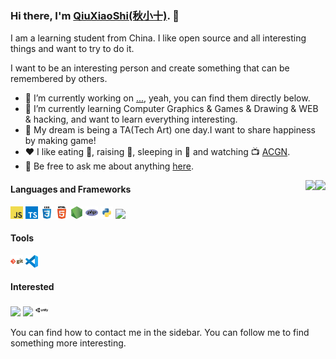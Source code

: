 ### Hi there, I'm [QiuXiaoShi(秋小十)](https://falls.ink). 👋

I am a learning student from China. I like open source and all interesting things and want to try to do it.

I want to be an interesting person and create something that can be remembered by others.

- 🔭 I’m currently working on [...](https://github.com/yuhuison), yeah, you can find them directly below.
- 🌱 I’m currently learning Computer Graphics & Games & Drawing & WEB & hacking, and want to learn everything interesting.
- 🤔 My dream is being a TA(Tech Art) one day.I want to share happiness by making game!
- ❤️ I like eating 🍉, raising 🐓, sleeping in 🛌 and watching 📺 [ACGN](https://en.wikipedia.org/wiki/ACG_(subculture)).
- 💬 Be free to ask me about anything [here](https://github.com/yuhuison/yuhuison/issues).


<img align="right" src="https://github-readme-stats.vercel.app/api?username=yuhuison&show_icons=true&icon_color=0078e7&title_color=0078e7"> 


<img align="right" src="https://github-readme-stats.vercel.app/api/top-langs/?username=yuhuison&layout=compact"> 

#### Languages and Frameworks

<code><img height="20" src="https://raw.githubusercontent.com/github/explore/80688e429a7d4ef2fca1e82350fe8e3517d3494d/topics/javascript/javascript.png"></code>
<code><img height="20" src="https://raw.githubusercontent.com/github/explore/80688e429a7d4ef2fca1e82350fe8e3517d3494d/topics/typescript/typescript.png"></code>
<code><img height="20" src="https://raw.githubusercontent.com/github/explore/80688e429a7d4ef2fca1e82350fe8e3517d3494d/topics/css/css.png"></code>
<code><img height="20" src="https://raw.githubusercontent.com/github/explore/80688e429a7d4ef2fca1e82350fe8e3517d3494d/topics/html/html.png"></code>
<code><img height="20" src="https://raw.githubusercontent.com/github/explore/80688e429a7d4ef2fca1e82350fe8e3517d3494d/topics/nodejs/nodejs.png"></code>
<code><img height="20" src="https://raw.githubusercontent.com/github/explore/80688e429a7d4ef2fca1e82350fe8e3517d3494d/topics/php/php.png"></code>
<code><img height="20" src="https://raw.githubusercontent.com/github/explore/80688e429a7d4ef2fca1e82350fe8e3517d3494d/topics/python/python.png"></code>
<code><img height="20" src="https://user-images.githubusercontent.com/1503156/50446380-ad88c980-094f-11e9-8eff-0094bde708d0.png"></code>

#### Tools

<code><img height="20" src="https://raw.githubusercontent.com/github/explore/80688e429a7d4ef2fca1e82350fe8e3517d3494d/topics/git/git.png"></code>
<code><img height="20" src="https://raw.githubusercontent.com/github/explore/80688e429a7d4ef2fca1e82350fe8e3517d3494d/topics/visual-studio-code/visual-studio-code.png"></code>

#### Interested

<img height="20" src="https://img.moegirl.org.cn/common/thumb/a/a1/Twilight_sparkle_cat_face_vector_by_arifproject-dakaf3o.png/149px-Twilight_sparkle_cat_face_vector_by_arifproject-dakaf3o.png">
<img height="20" src="https://img.moegirl.org.cn/common/thumb/9/9f/Pokemon_Gen1_Eevee.png/420px-Pokemon_Gen1_Eevee.png">
<img height="20" src="https://raw.githubusercontent.com/github/explore/80688e429a7d4ef2fca1e82350fe8e3517d3494d/topics/unity/unity.png">

You can find how to contact me in the sidebar. You can follow me to find something more interesting.
